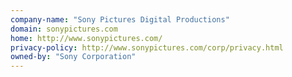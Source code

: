 ```yaml
---
company-name: "Sony Pictures Digital Productions"
domain: sonypictures.com
home: http://www.sonypictures.com/
privacy-policy: http://www.sonypictures.com/corp/privacy.html
owned-by: "Sony Corporation"
---
```




